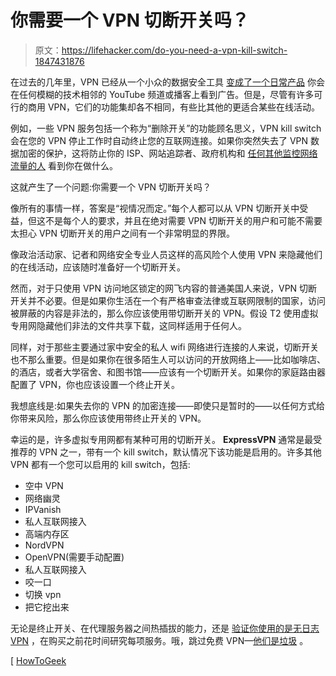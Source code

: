 # 你需要一个 VPN 切断开关吗？

> 原文：<https://lifehacker.com/do-you-need-a-vpn-kill-switch-1847431876>

在过去的几年里，VPN 已经从一个小众的数据安全工具 [变成了一个日常产品](https://lifehacker.com/how-to-find-a-trustworthy-vpn-1833045522) 你会在任何模糊的技术相邻的 YouTube 频道或播客上看到广告。但是，尽管有许多可行的商用 VPN，它们的功能集却各不相同，有些比其他的更适合某些在线活动。



例如，一些 VPN 服务包括一个称为“删除开关”的功能顾名思义，VPN kill switch 会在您的 VPN 停止工作时自动终止您的互联网连接。如果你突然失去了 VPN 数据加密的保护，这将防止你的 ISP、网站追踪者、政府机构和 [任何其他监控网络流量的人](https://lifehacker.com/can-a-vpn-hide-what-i-do-on-the-internet-from-my-employ-1842921336) 看到你在做什么。

这就产生了一个问题:你需要一个 VPN 切断开关吗？

像所有的事情一样，答案是“视情况而定。”每个人都可以从 VPN 切断开关中受益，但这不是每个人的要求，并且在绝对需要 VPN 切断开关的用户和可能不需要太担心 VPN 切断开关的用户之间有一个非常明显的界限。

像政治活动家、记者和网络安全专业人员这样的高风险个人使用 VPN 来隐藏他们的在线活动，应该随时准备好一个切断开关。

然而，对于只使用 VPN 访问地区锁定的网飞内容的普通美国人来说，VPN 切断开关并不必要。但是如果你生活在一个有严格审查法律或互联网限制的国家，访问被屏蔽的内容是非法的，那么你应该使用带切断开关的 VPN。假设 T2 使用虚拟专用网隐藏他们非法的文件共享下载，这同样适用于任何人。

同样，对于那些主要通过家中安全的私人 wifi 网络进行连接的人来说，切断开关也不那么重要。但是如果你在很多陌生人可以访问的开放网络上——比如咖啡店、的酒店，或者大学宿舍、和图书馆——应该有一个切断开关。如果你的家庭路由器配置了 VPN，你也应该设置一个终止开关。

我想底线是:如果失去你的 VPN 的加密连接——即使只是暂时的——以任何方式给你带来风险，那么你应该使用带终止开关的 VPN。

幸运的是，许多虚拟专用网都有某种可用的切断开关。 **ExpressVPN** 通常是最受推荐的 VPN 之一，带有一个 kill switch，默认情况下该功能是启用的。许多其他 VPN 都有一个您可以启用的 kill switch，包括:

*   空中 VPN
*   网络幽灵
*   IPVanish
*   私人互联网接入
*   高端内存区
*   NordVPN
*   OpenVPN(需要手动配置)
*   私人互联网接入
*   咬一口
*   切换 vpn
*   把它挖出来

无论是终止开关、在代理服务器之间热插拔的能力，还是 [验证你使用的是无日志 VPN](https://lifehacker.com/avoid-these-no-log-vpn-services-that-leaked-millions-of-1844445123) ，在购买之前花时间研究每项服务。哦，跳过免费 VPN—[他们是垃圾](https://lifehacker.com/heres-another-reason-using-a-free-android-vpn-is-a-terr-1842793803) 。

[ [HowToGeek](https://www.howtogeek.com/732972/what-is-a-vpn-kill-switch-and-do-you-need-one/)